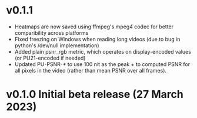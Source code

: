 # v0.1.1 
* Heatmaps are now saved using ffmpeg's mpeg4 codec for better comparibility across platforms
* Fixed freezing on Windows when reading long videos (due to bug in python's /dev/null implementation)
* Added plain psnr_rgb metric, which operates on display-encoded values (or PU21-encoded if needed)
* Updated PU-PSNR-* to use 100 nit as the peak + to computed PSNR for all pixels in the video (rather than mean PSNR over all frames).

# v0.1.0 Initial beta release (27 March 2023)